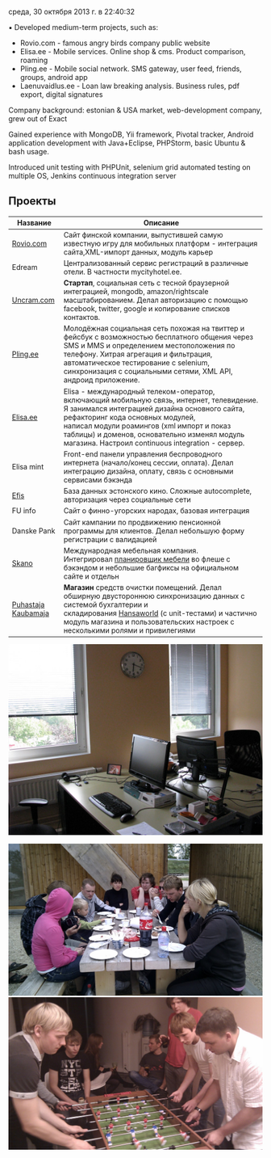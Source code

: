 среда, 30 октября 2013 г. в 22:40:32

▪ Developed medium-term projects, such as:
- Rovio.com - famous angry birds company public website
- Elisa.ee - Mobile services. Online shop & cms. Product comparison, roaming
- Pling.ee - Mobile social network. SMS gateway, user feed, friends, groups, android app
- Laenuvaidlus.ee - Loan law breaking analysis. Business rules, pdf export, digital signatures

Company background: estonian & USA market, web-development company, grew out of Exact

Gained experience with MongoDB, Yii framework, Pivotal tracker, Android application development with Java+Eclipse, PHPStorm, basic Ubuntu & bash usage.

Introduced unit testing with PHPUnit, selenium grid automated testing on multiple OS, Jenkins continuous integration server



## Проекты

| Название | Описание |
| --- | --- |
| [Rovio.com](http://rovio.com/)                           | Сайт финской компании, выпустившей самую известную игру для мобильных платформ - интеграция сайта,XML-импорт данных, модуль карьер                                                                                                                                                                                              |
| Edream                                                   | Централизованный сервис регистраций в различные отели. В частности mycityhotel.ee.                                                                                                                                                                                                                                              |
| [Uncram.com](http://kurapov.name/content/://uncream.com) | **Стартап**, социальная сеть с тесной браузерной интеграцией, mongodb, amazon/rightscale масштабированием. Делал авторизацию с помощью facebook, twitter, google и копирование списков контактов.                                                                                                                               |
| [Pling.ee](http://pling.ee/)                             | Молодёжная социальная сеть похожая на твиттер и фейсбук с возможностью бесплатного общения через SMS и MMS и определением местоположения по телефону. Хитрая агрегация и фильтрация, автоматическое тестирование с selenium, синхронизация с социальными сетями, XML API, андроид приложение.                                   |
| [Elisa.ee](http://elisa.ee/)                             | Elisa - международный телеком-оператор, включающий мобильную связь, интернет, телевидение. Я занимался интеграцией дизайна основного сайта, рефакторинг кода основных модулей, написал модули роамингов (xml импорт и показ таблицы) и доменов, основательно изменял модуль магазина. Настроил continuous integration - сервер. |
| Elisa mint                                               | Front-end панели управления беспроводного интернета (начало/конец сессии, оплата). Делал интеграцию дизайна, оплату, связь с основными сервисами бэкэнда                                                                                                                                                                        |
| [Efis](http://efis.ee/)                                  | База данных эстонского кино. Сложные autocomplete, авторизация через социальные сети                                                                                                                                                                                                                                            |
| FU info                                                  | Сайт о финно-угорских народах, базовая интеграция                                                                                                                                                                                                                                                                               |
| Danske Pank                                              | Сайт кампании по продвижению пенсионной программы для клиентов. Делал небольшую форму регистрации с валидацией                                                                                                                                                                                                                  |
| [Skano](http://skano.ee/)                                | Международная мебельная компания. Интегрировал [планировщик мебели](http://www.skano.com/3D/) во флеше с бэкэндом и небольшие багфиксы на официальном сайте и отдельн                                                                                                                                                           |
| [Puhastaja Kaubamaja](http://www.puhastajakaubamaja.ee/) | **Магазин** средств очистки помещений. Делал обширную двустороннюю синхронизацию данных с системой бухгалтерии и складирования [Hansaworld](http://www.excellent.ee/) (с unit-тестами) и частично модуль магазина и пользовательских настроек с несколькими ролями и привилегиями                                               |


![](../img/IMG_5500.jpg)

![](../img/IMAG0187.jpg)![](../img/IMAG0291.jpg)